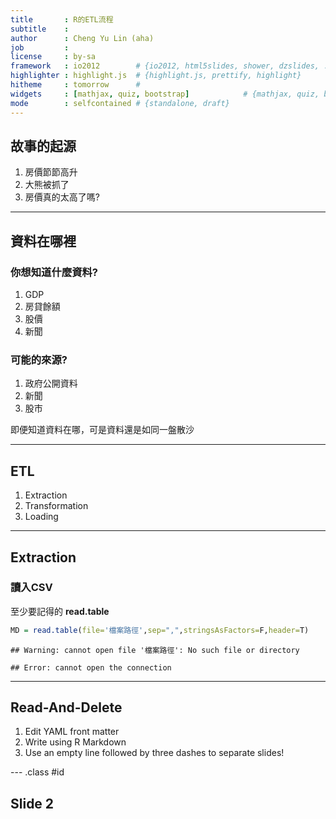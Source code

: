 ```yaml
---
title       : R的ETL流程
subtitle    : 
author      : Cheng Yu Lin (aha)
job         : 
license     : by-sa
framework   : io2012        # {io2012, html5slides, shower, dzslides, ...}
highlighter : highlight.js  # {highlight.js, prettify, highlight}
hitheme     : tomorrow      # 
widgets     : [mathjax, quiz, bootstrap]            # {mathjax, quiz, bootstrap}
mode        : selfcontained # {standalone, draft}
---
```



## 故事的起源

1. 房價節節高升
2. 大熊被抓了
3. 房價真的太高了嗎?

--- 

## 資料在哪裡

### 你想知道什麼資料?

1. GDP
2. 房貸餘額
3. 股價
4. 新聞

### 可能的來源?
1. 政府公開資料
2. 新聞
3. 股市

即便知道資料在哪，可是資料還是如同一盤散沙

---  

## ETL

1. Extraction
2. Transformation
3. Loading

--- 

## Extraction

### 讀入CSV

至少要記得的 **read.table**

```r
MD = read.table(file='檔案路徑',sep=",",stringsAsFactors=F,header=T)
```

```
## Warning: cannot open file '檔案路徑': No such file or directory
```

```
## Error: cannot open the connection
```

--- 
## Read-And-Delete

1. Edit YAML front matter
2. Write using R Markdown
3. Use an empty line followed by three dashes to separate slides!

--- .class #id 

## Slide 2




